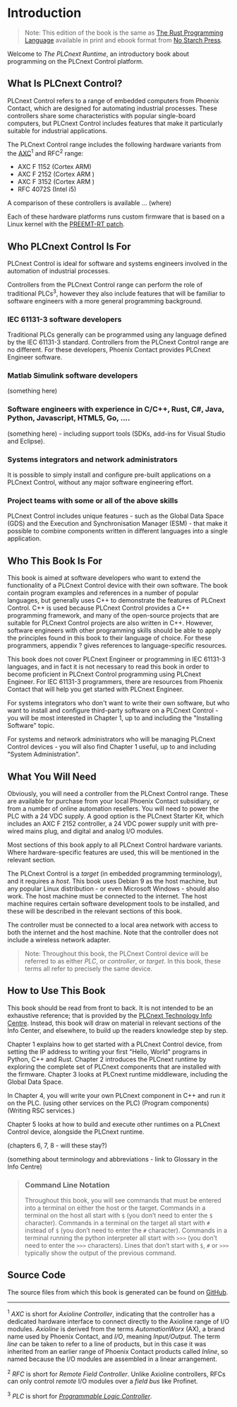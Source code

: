 # Introduction

> Note: This edition of the book is the same as [The Rust Programming
> Language][nsprust] available in print and ebook format from [No Starch
> Press][nsp].

[nsprust]: https://nostarch.com/rust
[nsp]: https://nostarch.com/

Welcome to *The PLCnext Runtime*, an introductory book about programming on the PLCnext Control platform.

## What Is PLCnext Control?

PLCnext Control refers to a range of embedded computers from Phoenix Contact, which are designed for automating industrial processes. These controllers share some characteristics with popular single-board computers, but PLCnext Control includes features that make it particularly suitable for industrial applications.

The PLCnext Control range includes the following hardware variants from the [AXC](about:blank "AXC is short for \"Axioline Controller\", indicating that the controller has a dedicated hardware interface to connect directly to the Axioline range of I/O modules. \"Axioline\" is derived from the terms \"AutomationWorx\" (AX), a brand name used by Phoenix Contact, and \"I/O\", meaning \"Input/Output\". The term \"line\" can be taken to refer to a line of products, but in this case it was inherited from an earlier range of Phoenix Contact products called \"Inline\".")<sup>1</sup> and RFC<sup>2</sup> range:

- AXC F 1152 (Cortex ARM)
- AXC F 2152 (Cortex ARM )
- AXC F 3152 (Cortex ARM )
- RFC 4072S (Intel i5)

A comparison of these controllers is available ... (where)

Each of these hardware platforms runs custom firmware that is based on a Linux kernel with the [PREEMT-RT patch][preempt].

## Who PLCnext Control Is For

PLCnext Control is ideal for software and systems engineers involved in the automation of industrial processes.

Controllers from the PLCnext Control range can perform the role of traditional PLCs<sup>3</sup>, however they also include features that will be familiar to software engineers with a more general programming background.

### IEC 61131-3 software developers

Traditional PLCs generally can be programmed using any language defined by the IEC 61131-3 standard. Controllers from the PLCnext Control range are no different. For these developers, Phoenix Contact provides PLCnext Engineer software.

### Matlab Simulink software developers

(something here)

### Software engineers with experience in C/C++, Rust, C#, Java, Python, Javascript, HTML5, Go, ....

(something here) - including support tools (SDKs, add-ins for Visual Studio and Eclipse).

### Systems integrators and network administrators

It is possible to simply install and configure pre-built applications on a PLCnext Control, without any major software engineering effort.

### Project teams with some or all of the above skills

PLCnext Control includes unique features - such as the Global Data Space (GDS) and the Execution and Synchronisation Manager (ESM) - that make it possible to combine components written in different languages into a single application.

## Who This Book Is For

This book is aimed at software developers who want to extend the functionality of a PLCnext Control device with their own software. The book contain program examples and references in a number of popular languages, but generally uses C++ to demonstrate the features of PLCnext Control. C++ is used because PLCnext Control provides a C++ programming framework, and many of the open-source projects that are suitable for PLCnext Control projects are also written in C++. However, software engineers with other programming skills should be able to apply the principles found in this book to their language of choice. For these programmers, appendix ? gives references to language-specific resources.

This book does not cover PLCnext Engineer or programming in IEC 61131-3 languages, and in fact it is not necessary to read this book in order to become proficient in PLCnext Control programming using PLCnext Engineer. For IEC 61131-3 programmers, there are resources from Phoenix Contact that will help you get started with PLCnext Engineer.

For systems integrators who don't want to write their own software, but who want to install and configure third-party software on a PLCnext Control - you will be most interested in Chapter 1, up to and including the "Installing Software" topic.

For systems and network administrators who will be managing PLCnext Control devices - you will also find Chapter 1 useful, up to and including "System Administration".

## What You Will Need

Obviously, you will need a controller from the PLCnext Control range. These are available for purchase from your local Phoenix Contact subsidiary, or from a number of online automation resellers. You will need to power the PLC with a 24 VDC supply. A good option is the PLCnext Starter Kit, which includes an AXC F 2152 controller, a 24 VDC power supply unit with pre-wired mains plug, and digital and analog I/O modules.

Most sections of this book apply to all PLCnext Control hardware variants. Where hardware-specific features are used, this will be mentioned in the relevant section.

The PLCnext Control is a *target* (in embedded programming terminology), and it requires a *host*. This book uses Debian 9 as the host machine, but any popular Linux distribution - or even Microsoft Windows - should also work. The host machine must be connected to the internet. The host machine requires certain software development tools to be installed, and these will be described in the relevant sections of this book.

The controller must be connected to a local area network with access to both the internet and the host machine. Note that the controller does not include a wireless network adapter.

> Note: Throughout this book, the PLCnext Control device will be referred to as either *PLC*, or *controller*, or *target*. In this book, these terms all refer to precisely the same device.

## How to Use This Book

This book should be read from front to back. It is not intended to be an exhaustive reference; that is provided by the [PLCnext Technology Info Centre][info-center]. Instead, this book will draw on material in relevant sections of the Info Center, and elsewhere, to build up the readers knowledge step by step.

Chapter 1 explains how to get started with a PLCnext Control device, from setting the IP address to writing your first "Hello, World" programs in Python, C++ and Rust. Chapter 2 introduces the PLCnext runtime by exploring the complete set of PLCnext components that are installed with the firmware. Chapter 3 looks at PLCnext runtime middleware, including the Global Data Space.

In Chapter 4, you will write your own PLCnext component in C++ and run it on the PLC. (using other services on the PLC) (Program components) (Writing RSC services.)

Chapter 5 looks at how to build and execute other runtimes on a PLCnext Control device, alongside the PLCnext runtime.

(chapters 6, 7, 8 - will these stay?)

(something about terminology and abbreviations - link to Glossary in the Info Centre)

> ### Command Line Notation
>
> Throughout this book, you will see commands that must be entered into a terminal on either the host or the target. Commands in a terminal on the host all start with `$` (you don’t need to enter the `$` character).
> Commands in a terminal on the target all start with `#` instead of `$` (you don’t need to enter the `#` character).
> Commands in a terminal running the python interpreter all start with `>>>` (you don’t need to enter the `>>>` characters).
> Lines that don’t start with `$`, `#` or `>>>` typically show the output of the previous command.

## Source Code

The source files from which this book is generated can be found on
[GitHub][book].

---

<sup>1</sup> *AXC* is short for *Axioline Controller*, indicating that the controller has a dedicated hardware interface to connect directly to the Axioline range of I/O modules. *Axioline* is derived from the terms *AutomationWorx* (AX), a brand name used by Phoenix Contact, and *I/O*, meaning *Input/Output*. The term *line* can be taken to refer to a line of products, but in this case it was inherited from an earlier range of Phoenix Contact products called *Inline*, so named because the I/O modules are assembled in a linear arrangement.

<sup>2</sup> *RFC* is short for *Remote Field Controller*. Unlike Axioline controllers, RFCs can only control *remote* I/O modules over a *field bus* like Profinet.

<sup>3</sup> *PLC* is short for [*Programmable Logic Controller*](https://en.wikipedia.org/wiki/Programmable_logic_controller).

[preempt]: https://wiki.linuxfoundation.org/realtime/start
[info-center]: http://plcnext-infocenter.s3-website.eu-central-1.amazonaws.com/PLCnext_Technology_InfoCenter/PLCnext_Technology_InfoCenter/Home.htm
[book]: https://github.com/rust-lang/book/tree/master/src
